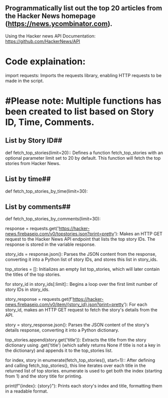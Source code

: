 Programmatically list out the top 20 articles from the Hacker News homepage (https://news.ycombinator.com).
----------------------------------------------------------------------------------------------------------------------------------
Using the Hacker news API Documentation: https://github.com/HackerNews/API

# Code explaination:

import requests: 
    Imports the requests library, enabling HTTP requests to be made in the script.

# #Please note: Multiple functions has been created to list based on Story ID, Time, Comments. ##
## List by Story ID##
def fetch_top_stories(limit=20)::
     Defines a function fetch_top_stories with an optional parameter limit set to 20 by default. This function will fetch the top stories from Hacker News.

## List by time##
def fetch_top_stories_by_time(limit=30):


## List by comments##
def fetch_top_stories_by_comments(limit=30):
 

response = requests.get('https://hacker-news.firebaseio.com/v0/topstories.json?print=pretty'): 
    Makes an HTTP GET request to the Hacker News API endpoint that lists the top story IDs. The response is stored in the variable response.

story_ids = response.json():
     Parses the JSON content from the response, converting it into a Python list of story IDs, and stores this list in story_ids.

top_stories = []: 
    Initializes an empty list top_stories, which will later contain the titles of the top stories.

for story_id in story_ids[:limit]:: 
    Begins a loop over the first limit number of story IDs in story_ids.

story_response = requests.get(f'https://hacker-news.firebaseio.com/v0/item/{story_id}.json?print=pretty'): 
    For each story_id, makes an HTTP GET request to fetch the story's details from the API.

story = story_response.json(): 
    Parses the JSON content of the story's details response, converting it into a Python dictionary.

top_stories.append(story.get('title')): 
    Extracts the title from the story dictionary using .get('title') (which safely returns None if title is not a key in the dictionary) and appends it to the top_stories list.

for index, story in enumerate(fetch_top_stories(), start=1):: 
    After defining and calling fetch_top_stories(), this line iterates over each title in the returned list of top stories. enumerate is used to get both the index (starting from 1) and the story title for printing.

print(f"{index}: {story}"): 
    Prints each story's index and title, formatting them in a readable format.